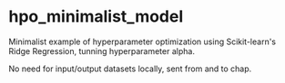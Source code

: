 # hpo_minimalist_model
Minimalist example of hyperparameter optimization using Scikit-learn's Ridge Regression, tunning hyperparameter alpha. 

No need for input/output datasets locally, sent from and to chap. 